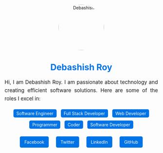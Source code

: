 <html lang="en">

<head>
    <meta charset="UTF-8">
    <meta name="viewport" content="width=device-width, initial-scale=1.0">
</head>

<body>
    <div style="text-align: center;">
        <img src="https://scontent.fdac138-2.fna.fbcdn.net/v/t39.30808-6/283172334_3261750087482493_173394854267974659_n.jpg?_nc_cat=104&ccb=1-7&_nc_sid=5f2048&_nc_eui2=AeGYJISgiGysPu1Mo3xyhkw3yvA-73LPO2nK8D7vcs87aRAWALHDCejRECrI5H7F-2s8wDxkdjDd--kbmWao3jfE&_nc_ohc=Wzdg_RHvnwcQ7kNvgH1HYae&_nc_ht=scontent.fdac138-2.fna&oh=00_AYC9kQCCOKhGfHhurpyEex9Mt2bw0SDD_zRhVuth0BPE7Q&oe=66594E4C" alt="Debashish" style="border-radius: 50%; width: 150px; height: 150px;">
        <h1 style="color: #0073e6;">Debashish Roy</h1>
        <p style="font-size: 1.2em; line-height: 1.6; text-align: justify;">Hi, I am Debashish Roy. I am passionate about technology and creating efficient software solutions. Here are some of the roles I excel in:</p>
        <ul style="list-style-type: none; padding: 0;">
            <li style="background: #0073e6; color: white; margin: 5px; padding: 5px 10px; border-radius: 5px; display: inline-block;">Software Engineer</li>
            <li style="background: #0073e6; color: white; margin: 5px; padding: 5px 10px; border-radius: 5px; display: inline-block;">Full Stack Developer</li>
            <li style="background: #0073e6; color: white; margin: 5px; padding: 5px 10px; border-radius: 5px; display: inline-block;">Web Developer</li>
            <li style="background: #0073e6; color: white; margin: 5px; padding: 5px 10px; border-radius: 5px; display: inline-block;">Programmer</li>
            <li style="background: #0073e6; color: white; margin: 5px; padding: 5px 10px; border-radius: 5px; display: inline-block;">Coder</li>
            <li style="background: #0073e6; color: white; margin: 5px; padding: 5px 10px; border-radius: 5px; display: inline-block;">Software Developer</li>
        </ul>
        <div style="margin-top: 20px;">
            <a href="https://www.facebook.com/thedebaroy" target="_blank" style="display: inline-block; margin: 0 10px; color: #fff; background-color: #0073e6; padding: 10px 15px; border-radius: 5px; text-decoration: none;">Facebook</a>
            <a href="https://www.twitter.com/thedebaroy" target="_blank" style="display: inline-block; margin: 0 10px; color: #fff; background-color: #0073e6; padding: 10px 15px; border-radius: 5px; text-decoration: none;">Twitter</a>
            <a href="https://www.linkedin.com/in/thedeba" target="_blank" style="display: inline-block; margin: 0 10px; color: #fff; background-color: #0073e6; padding: 10px 15px; border-radius: 5px; text-decoration: none;">LinkedIn</a>
            <a href="https://www.github.com/thedeba" target="_blank" style="display: inline-block; margin: 0 10px; color: #fff; background-color: #0073e6; padding: 10px 15px; border-radius: 5px; text-decoration: none;">GitHub</a>
        </div>
    </div>
</body>

</html>
